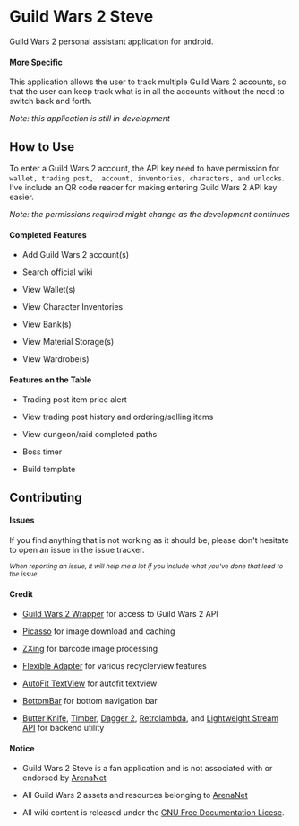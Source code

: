 # Guild Wars 2 Steve

Guild Wars 2 personal assistant application for android.

#### More Specific

This application allows the user to track multiple Guild Wars 2 accounts, so that the user can keep track 
what is in all the accounts without the need to switch back and forth.

*Note: this application is still in development*

## How to Use

To enter a Guild Wars 2 account, the API key need to have permission for `wallet, trading post, 
account, inventories, characters, and unlocks`. I've include an QR code reader for making entering Guild Wars 2 API key easier.

*Note: the permissions required might change as the development continues*

#### Completed Features

+ Add Guild Wars 2 account(s)

+ Search official wiki

+ View Wallet(s)

+ View Character Inventories

+ View Bank(s)

+ View Material Storage(s)

+ View Wardrobe(s)

#### Features on the Table

+ Trading post item price alert

+ View trading post history and ordering/selling items

+ View dungeon/raid completed paths
 
+ Boss timer

+ Build template

## Contributing

#### Issues

If you find anything that is not working as it should be, please don't hesitate to open an issue in the issue tracker.

<sub>*When reporting an issue, it will help me a lot if you include what you've done that lead to the issue.*</sub>

#### Credit

+ [Guild Wars 2 Wrapper](https://github.com/xhsun/gw2wrapper) for access to Guild Wars 2 API

+ [Picasso](https://github.com/square/picasso) for image download and caching

+ [ZXing](https://github.com/zxing/zxing) for barcode image processing

+ [Flexible Adapter](https://github.com/davideas/FlexibleAdapter) for various recyclerview features

+ [AutoFit TextView](https://github.com/grantland/android-autofittextview) for autofit textview

+ [BottomBar](https://github.com/roughike/BottomBar) for bottom navigation bar

+ [Butter Knife](https://github.com/JakeWharton/butterknife), [Timber](https://github.com/JakeWharton/timber), 
[Dagger 2](https://github.com/google/dagger), [Retrolambda](https://github.com/evant/gradle-retrolambda),
and [Lightweight Stream API](https://github.com/aNNiMON/Lightweight-Stream-API) for backend utility

#### Notice

+ Guild Wars 2 Steve is a fan application and is not associated with or endorsed by [ArenaNet](https://www.arena.net/)

+ All Guild Wars 2 assets and resources belonging to [ArenaNet](https://www.arena.net/)

+ All wiki content is released under the [GNU Free Documentation Licese](http://www.gnu.org/copyleft/fdl.html).


